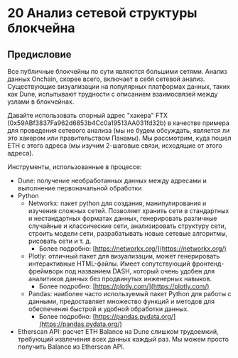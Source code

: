 # 20 Анализ сетевой структуры блокчейна

## Предисловие

Все публичные блокчейны по сути являются большими сетями. Анализ данных Onchain, скорее всего, включает в себя сетевой анализ. Существующие визуализации на популярных платформах данных, таких как Dune, испытывают трудности с описанием взаимосвязей между узлами в блокчейнах.

Давайте использовать спорный адрес "хакера" FTX (0x59ABf3837Fa962d6853b4Cc0a19513AA031fd32b) в качестве примера для проведения сетевого анализа (мы не будем обсуждать, является ли это хакером или правительством Панамы). Мы рассмотрим, куда пошел ETH с этого адреса (мы изучим 2-шаговые связи, исходящие от этого адреса).

Инструменты, использованные в процессе:

- Dune: получение необработанных данных между адресами и выполнение первоначальной обработки
- Python
  - Networkx: пакет python для создания, манипулирования и изучения сложных сетей. Позволяет хранить сети в стандартных и нестандартных форматах данных, генерировать различные случайные и классические сети, анализировать структуру сети, строить модели сети, разрабатывать новые сетевые алгоритмы, рисовать сети и т. д.
    - Более подробно: [https://networkx.org/](https://networkx.org/)
  - Plotly: отличный пакет для визуализации, может генерировать интерактивные HTML-файлы. Имеет сопутствующий фронтенд-фреймворк под названием DASH, который очень удобен для аналитиков данных без продвинутых инженерных навыков.
    - Более подробно: [https://plotly.com/](https://plotly.com/)
  - Pandas: наиболее часто используемый пакет Python для работы с данными, предоставляет множество функций и методов для обеспечения быстрой и удобной обработки данных.
    - Более подробно: [https://pandas.pydata.org/](https://pandas.pydata.org/)
- Etherscan API: расчет ETH Balance на Dune слишком трудоемкий, требующий извлечения всех данных каждый раз. Мы можем просто получить Balance из Etherscan API.
